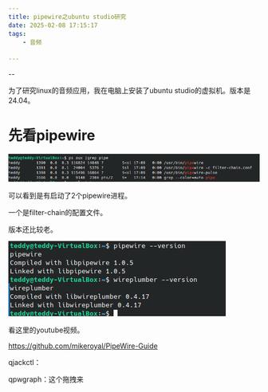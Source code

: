 ```yaml
---
title: pipewire之ubuntu studio研究
date: 2025-02-08 17:15:17
tags:
	- 音频

---
```


--

为了研究linux的音频应用，我在电脑上安装了ubuntu studio的虚拟机。版本是24.04。

# 先看pipewire

![image-20250208171825505](images/random_name2/image-20250208171825505.png)

可以看到是有启动了2个pipewire进程。

一个是filter-chain的配置文件。

版本还比较老。

![image-20250208174548504](images/random_name2/image-20250208174548504.png)

看这里的youtube视频。

https://github.com/mikeroyal/PipeWire-Guide

qjackctl：

qpwgraph：这个拖拽来
